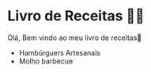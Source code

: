 # Livro de Receitas 👩‍🍳 

Olá, Bem vindo ao meu livro de receitas:wave:

- Hambúrguers Artesanais
- Molho barbecue